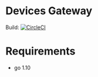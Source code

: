 Devices Gateway
===============

Build: [![CircleCI](https://circleci.com/bb/challengerdevs/tcpgateway.svg?style=svg)](https://circleci.com/bb/challengerdevs/gpsdriver)

# Requirements

- go 1.10